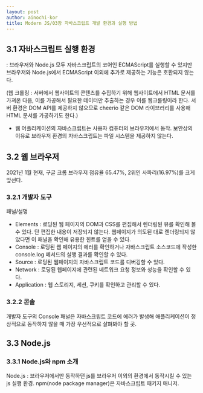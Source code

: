 ```yaml
---
layout: post
author: ainochi-kor
title: Modern JS/03장 자바스크립트 개발 환경과 실행 방법 
---
```


## 3.1 자바스크립트 실행 환경
: 브라우저와 Node.js 모두 자바스크립트의 코어인 ECMAScript를 실행할 수 있지만 브라우저와 Node.js에서 ECMAScript 이외에 추가로 제공하는 기능은 호환되지 않는다.

(웹 크롤링 : 서버에서 웹사이트의 콘텐츠를 수집하기 위해 웹사이트에서 HTML 문서를 가져온 다음, 이를 가공해서 필요한 데이터만 추출하는 경우 이를 웹크롤링이라 한다. 서버 환경은 DOM API를 제공하지 않으므로 cheerio 같은 DOM 라이브러리를 사용해 HTML 문서를 가공하기도 한다.)

- 웹 어플리케이션의 자바스크립트는 사용자 컴퓨터의 브라우저에서 동작. 보안상의 이유로 브라우저 환경의 자바스크립트는 파일 시스템을 제공하지 않는다.

## 3.2 웹 브라우저
2021년 1월 현재, 구글 크롬 브라우저 점유율 65.47%, 2위인 사파리(16.97%)를 크게 앞선다.

### 3.2.1 개발자 도구
패널/설명
- Elements : 로딩된 웹 페이지의 DOM과 CSS를 편집해서 렌더링된 뷰를 확인해 볼 수 있다. 단 편집한 내용이 저장되지 않는다. 웹페이지가 의도된 대로 렌더링되지 않았다면 이 패널을 확인해 유용한 힌트를 얻을 수 있다.
- Console : 로딩된 웹 페이지의 에러를 확인하거나 자바스크립트 소스코드에 작성한 console.log 메서드의 실행 결과를 확인할 수 있다.
- Source : 로딩된 웹페이지의 자바스크립트 코드를 디버깅할 수 있다.
- Network : 로딩된 웹페이지에 관련된 네트워크 요청 정보와 성능을 확인할 수 있다.
- Application : 웹 스토리지, 세션, 쿠키를 확인하고 관리할 수 있다.

### 3.2.2 콘솔
개발자 도구의 Console 패널은 자바스크립트 코드에 에러가 발생해 애플리케이션이 정상적으로 동작하지 않을 때 가장 우선적으로 살펴봐야 할 곳.


## 3.3 Node.js

### 3.3.1 Node.js와 npm 소개
Node.js : 브라우저에서만 동작하던 js를 브라우저 이외의 환경에서 동작시킬 수 있는 js 실행 환경.
npm(node package manager)은 자바스크립트 패키지 매니저. 